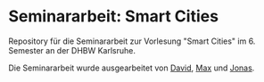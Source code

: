 # Seminararbeit: Smart Cities

Repository für die Seminararbeit zur Vorlesung "Smart Cities" im 6. Semester an der DHBW Karlsruhe.

Die Seminararbeit wurde ausgearbeitet von [David](https://github.com/davidscheid), [Max](https://github.com/maximilianstefanac) und [Jonas](https://github.com/jonasstrube).
